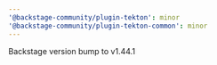 ```yaml
---
'@backstage-community/plugin-tekton': minor
'@backstage-community/plugin-tekton-common': minor
---
```


Backstage version bump to v1.44.1
